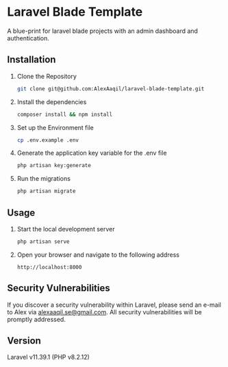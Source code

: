 # Laravel Blade Template

A blue-print for laravel blade projects with an admin dashboard and authentication.

## Installation
1. Clone the Repository
    ```bash
    git clone git@github.com:AlexAaqil/laravel-blade-template.git
    ```
2. Install the dependencies
    ```bash
    composer install && npm install
    ```
3. Set up the Environment file
    ```bash
    cp .env.example .env
    ```
4. Generate the application key variable for the .env file
    ```bash
    php artisan key:generate
    ```
5. Run the migrations
    ```bash
    php artisan migrate
    ```



## Usage
1. Start the local development server
    ```bash
    php artisan serve
    ```
2. Open your browser and navigate to the following address
    ```
    http://localhost:8000
    ```



## Security Vulnerabilities
If you discover a security vulnerability within Laravel, please send an e-mail to Alex via [alexaaqil.se@gmail.com](mailto:alexaaqil.se@gmail.com). All security vulnerabilities will be promptly addressed.



## Version
Laravel v11.39.1 (PHP v8.2.12)
